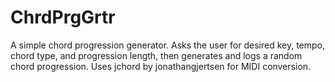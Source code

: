 # ChrdPrgGrtr
A simple chord progression generator. Asks the user for desired key, tempo, chord type, and progression length, then generates and logs a random chord progression. Uses jchord by jonathangjertsen for MIDI conversion.
